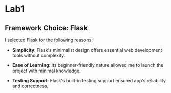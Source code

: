 # Lab1

## Framework Choice: Flask

I selected Flask for the following reasons:

- **Simplicity**: Flask's minimalist design offers essential web development tools without complexity.

- **Ease of Learning**: Its beginner-friendly nature allowed me to launch the project with minimal knowledge.

- **Testing Support**: Flask's built-in testing support ensured app's reliability and correctness.
